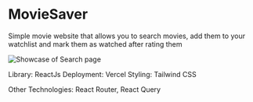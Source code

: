 # MovieSaver

Simple movie website that allows you to search movies, add them to your watchlist and mark them as watched after rating them

![Showcase of Search page](MovieSaverSS.png)

Library: ReactJs
Deployment: Vercel
Styling: Tailwind CSS

Other Technologies: React Router, React Query
